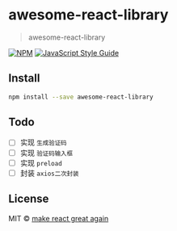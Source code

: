 # awesome-react-library

> awesome-react-library

[![NPM](https://img.shields.io/npm/v/awesome-react-library.svg)](https://www.npmjs.com/package/awesome-react-library) [![JavaScript Style Guide](https://img.shields.io/badge/code_style-standard-brightgreen.svg)](https://standardjs.com)

## Install

```bash
npm install --save awesome-react-library
```

## Todo

- [ ] 实现 `生成验证码`
- [ ] 实现 `验证码输入框`
- [ ] 实现 `preload`
- [ ] 封装 `axios二次封装`

## License

MIT © [make react great again](https://github.com/make-react-great-again)
